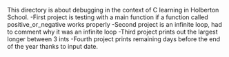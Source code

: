 This directory is about debugging in the context of C learning in Holberton School.
-First project is testing with a main function if a function called positive_or_negative works properly
-Second project is an infinite loop, had to comment why it was an infinite loop
-Third project prints out the largest longer between 3 ints
-Fourth project prints remaining days before the end of the year thanks to input date.